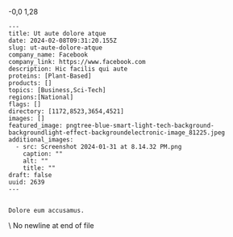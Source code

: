  -0,0 1,28 

    ---
    title: Ut aute dolore atque
    date: 2024-02-08T09:31:20.155Z
    slug: ut-aute-dolore-atque
    company_name: Facebook
    company_link: https://www.facebook.com
    description: Hic facilis qui aute
    proteins: [Plant-Based]
    products: []
    topics: [Business,Sci-Tech]
    regions:[National]
    flags: []
    directory: [1172,8523,3654,4521]
    images: []
    featured_image: pngtree-blue-smart-light-tech-background-backgroundlight-effect-backgroundelectronic-image_81225.jpeg
    additional_images:
      - src: Screenshot 2024-01-31 at 8.14.32 PM.png
        caption: ""
        alt: ""
        title: ""
    draft: false
    uuid: 2639
    ---
    

    Dolore eum accusamus.
    
\ No newline at end of file